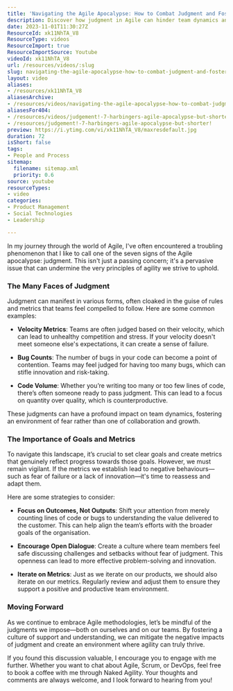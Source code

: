 ```yaml
---
title: 'Navigating the Agile Apocalypse: How to Combat Judgment and Foster Team Growth'
description: Discover how judgment in Agile can hinder team dynamics and innovation. Learn strategies to foster a supportive culture and enhance collaboration.
date: 2023-11-01T11:30:27Z
ResourceId: xk11NhTA_V8
ResourceType: videos
ResourceImport: true
ResourceImportSource: Youtube
videoId: xk11NhTA_V8
url: /resources/videos/:slug
slug: navigating-the-agile-apocalypse-how-to-combat-judgment-and-foster-team-growth
layout: video
aliases:
- /resources/xk11NhTA_V8
aliasesArchive:
- /resources/videos/navigating-the-agile-apocalypse-how-to-combat-judgment-and-foster-team-growth
aliasesFor404:
- /resources/videos/judgement!-7-harbingers-agile-apocalypse-but-shorter!
- /resources/judgement!-7-harbingers-agile-apocalypse-but-shorter!
preview: https://i.ytimg.com/vi/xk11NhTA_V8/maxresdefault.jpg
duration: 72
isShort: false
tags:
- People and Process
sitemap:
  filename: sitemap.xml
  priority: 0.6
source: youtube
resourceTypes:
- video
categories:
- Product Management
- Social Technologies
- Leadership

---
```

In my journey through the world of Agile, I've often encountered a troubling phenomenon that I like to call one of the seven signs of the Agile apocalypse: judgment. This isn't just a passing concern; it's a pervasive issue that can undermine the very principles of agility we strive to uphold. 

### The Many Faces of Judgment

Judgment can manifest in various forms, often cloaked in the guise of rules and metrics that teams feel compelled to follow. Here are some common examples:

- **Velocity Metrics**: Teams are often judged based on their velocity, which can lead to unhealthy competition and stress. If your velocity doesn't meet someone else's expectations, it can create a sense of failure.
  
- **Bug Counts**: The number of bugs in your code can become a point of contention. Teams may feel judged for having too many bugs, which can stifle innovation and risk-taking.

- **Code Volume**: Whether you’re writing too many or too few lines of code, there’s often someone ready to pass judgment. This can lead to a focus on quantity over quality, which is counterproductive.

These judgments can have a profound impact on team dynamics, fostering an environment of fear rather than one of collaboration and growth.

### The Importance of Goals and Metrics

To navigate this landscape, it’s crucial to set clear goals and create metrics that genuinely reflect progress towards those goals. However, we must remain vigilant. If the metrics we establish lead to negative behaviours—such as fear of failure or a lack of innovation—it's time to reassess and adapt them. 

Here are some strategies to consider:

- **Focus on Outcomes, Not Outputs**: Shift your attention from merely counting lines of code or bugs to understanding the value delivered to the customer. This can help align the team’s efforts with the broader goals of the organisation.

- **Encourage Open Dialogue**: Create a culture where team members feel safe discussing challenges and setbacks without fear of judgment. This openness can lead to more effective problem-solving and innovation.

- **Iterate on Metrics**: Just as we iterate on our products, we should also iterate on our metrics. Regularly review and adjust them to ensure they support a positive and productive team environment.

### Moving Forward

As we continue to embrace Agile methodologies, let’s be mindful of the judgments we impose—both on ourselves and on our teams. By fostering a culture of support and understanding, we can mitigate the negative impacts of judgment and create an environment where agility can truly thrive.

If you found this discussion valuable, I encourage you to engage with me further. Whether you want to chat about Agile, Scrum, or DevOps, feel free to book a coffee with me through Naked Agility. Your thoughts and comments are always welcome, and I look forward to hearing from you!
